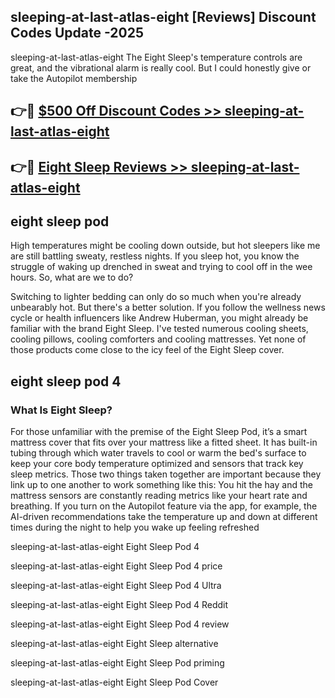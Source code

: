 ## sleeping-at-last-atlas-eight [Reviews​] Discount Codes Update -2025

sleeping-at-last-atlas-eight The Eight Sleep's temperature controls are great, and the vibrational alarm is really cool. But I could honestly give or take the Autopilot membership

## 👉🔴 [$500 Off Discount Codes >> sleeping-at-last-atlas-eight](http://download.freeplayer.one?title=sleeping-at-last-atlas-eight&ref=18-ES)

## 👉🔴 [Eight Sleep Reviews >> sleeping-at-last-atlas-eight](http://download.freeplayer.one?title=sleeping-at-last-atlas-eight&ref=18-ES)

## eight sleep pod

High temperatures might be cooling down outside, but hot sleepers like me are still battling sweaty, restless nights. If you sleep hot, you know the struggle of waking up drenched in sweat and trying to cool off in the wee hours. So, what are we to do?

Switching to lighter bedding can only do so much when you're already unbearably hot. But there's a better solution. If you follow the wellness news cycle or health influencers like Andrew Huberman, you might already be familiar with the brand Eight Sleep. I've tested numerous cooling sheets, cooling pillows, cooling comforters and cooling mattresses. Yet none of those products come close to the icy feel of the Eight Sleep cover.

## eight sleep pod 4

### What Is Eight Sleep?

For those unfamiliar with the premise of the Eight Sleep Pod, it’s a smart mattress cover that fits over your mattress like a fitted sheet. It has built-in tubing through which water travels to cool or warm the bed's surface to keep your core body temperature optimized and sensors that track key sleep metrics. Those two things taken together are important because they link up to one another to work something like this: You hit the hay and the mattress sensors are constantly reading metrics like your heart rate and breathing. If you turn on the Autopilot feature via the app, for example, the AI-driven recommendations take the temperature up and down at different times during the night to help you wake up feeling refreshed

sleeping-at-last-atlas-eight Eight Sleep Pod 4

sleeping-at-last-atlas-eight Eight Sleep Pod 4 price

sleeping-at-last-atlas-eight Eight Sleep Pod 4 Ultra

sleeping-at-last-atlas-eight Eight Sleep Pod 4 Reddit

sleeping-at-last-atlas-eight Eight Sleep Pod 4 review

sleeping-at-last-atlas-eight Eight Sleep alternative

sleeping-at-last-atlas-eight Eight Sleep Pod priming

sleeping-at-last-atlas-eight Eight Sleep Pod Cover